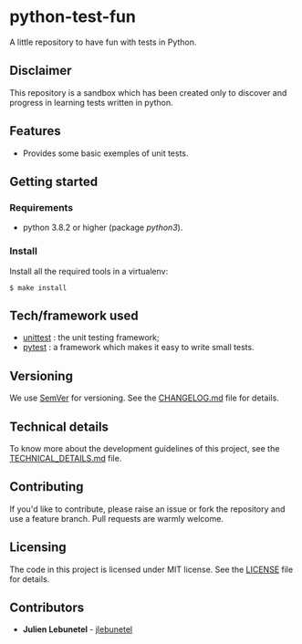# python-test-fun
A little repository to have fun with tests in Python.

## Disclaimer
This repository is a sandbox which has been created only to discover and progress in learning tests written in python.

## Features
* Provides some basic exemples of unit tests.

## Getting started

### Requirements
* python 3.8.2 or higher (package _python3_).

### Install
Install all the required tools in a virtualenv:
```
$ make install
```

## Tech/framework used
* [unittest](https://docs.python.org/fr/3/library/unittest.html) : the unit testing framework;
* [pytest](https://docs.pytest.org/en/stable/) : a framework which makes it easy to write small tests.

## Versioning
We use [SemVer](http://semver.org/) for versioning. See the [CHANGELOG.md](CHANGELOG.md) file for details.

## Technical details
To know more about the development guidelines of this project, see the [TECHNICAL_DETAILS.md](TECHNICAL_DETAILS.md) file.

## Contributing
If you'd like to contribute, please raise an issue or fork the repository and use a feature branch. Pull requests are warmly welcome.

## Licensing
The code in this project is licensed under MIT license. See the [LICENSE](LICENSE) file for details.

## Contributors
* **Julien Lebunetel** - [jlebunetel](https://github.com/jlebunetel)
